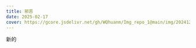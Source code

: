 ```yaml
---
title: 邪恶
date: 2025-02-17
cover: https://gcore.jsdelivr.net/gh/WQhuanm/Img_repo_1@main/img/202412222015910.png
---
```


新的